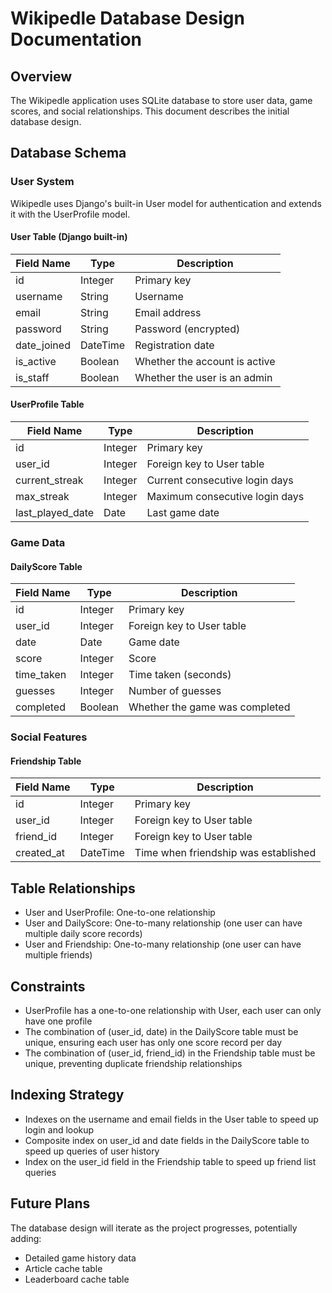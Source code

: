 # Wikipedle Database Design Documentation

## Overview

The Wikipedle application uses SQLite database to store user data, game scores, and social relationships. This document describes the initial database design.

## Database Schema

### User System

Wikipedle uses Django's built-in User model for authentication and extends it with the UserProfile model.

#### User Table (Django built-in)

| Field Name | Type | Description |
|------------|------|-------------|
| id | Integer | Primary key |
| username | String | Username |
| email | String | Email address |
| password | String | Password (encrypted) |
| date_joined | DateTime | Registration date |
| is_active | Boolean | Whether the account is active |
| is_staff | Boolean | Whether the user is an admin |

#### UserProfile Table

| Field Name | Type | Description |
|------------|------|-------------|
| id | Integer | Primary key |
| user_id | Integer | Foreign key to User table |
| current_streak | Integer | Current consecutive login days |
| max_streak | Integer | Maximum consecutive login days |
| last_played_date | Date | Last game date |

### Game Data

#### DailyScore Table

| Field Name | Type | Description |
|------------|------|-------------|
| id | Integer | Primary key |
| user_id | Integer | Foreign key to User table |
| date | Date | Game date |
| score | Integer | Score |
| time_taken | Integer | Time taken (seconds) |
| guesses | Integer | Number of guesses |
| completed | Boolean | Whether the game was completed |

### Social Features

#### Friendship Table

| Field Name | Type | Description |
|------------|------|-------------|
| id | Integer | Primary key |
| user_id | Integer | Foreign key to User table |
| friend_id | Integer | Foreign key to User table |
| created_at | DateTime | Time when friendship was established |

## Table Relationships

- User and UserProfile: One-to-one relationship
- User and DailyScore: One-to-many relationship (one user can have multiple daily score records)
- User and Friendship: One-to-many relationship (one user can have multiple friends)

## Constraints

- UserProfile has a one-to-one relationship with User, each user can only have one profile
- The combination of (user_id, date) in the DailyScore table must be unique, ensuring each user has only one score record per day
- The combination of (user_id, friend_id) in the Friendship table must be unique, preventing duplicate friendship relationships

## Indexing Strategy

- Indexes on the username and email fields in the User table to speed up login and lookup
- Composite index on user_id and date fields in the DailyScore table to speed up queries of user history
- Index on the user_id field in the Friendship table to speed up friend list queries

## Future Plans

The database design will iterate as the project progresses, potentially adding:
- Detailed game history data
- Article cache table
- Leaderboard cache table